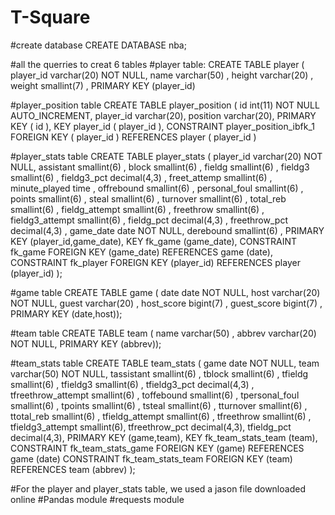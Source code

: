 # T-Square
#create database
CREATE DATABASE nba;

#all the querries to creat 6 tables
#player table:
CREATE TABLE player (
  player_id varchar(20) NOT NULL,
  name varchar(50) ,
  height varchar(20) ,
  weight smallint(7) ,
  PRIMARY KEY (player_id)

#player_position table
CREATE TABLE  player_position  (
   id  int(11) NOT NULL AUTO_INCREMENT,
   player_id  varchar(20),
   position  varchar(20),
  PRIMARY KEY ( id ),
  KEY  player_id  ( player_id ),
  CONSTRAINT  player_position_ibfk_1  FOREIGN KEY ( player_id ) REFERENCES  player  ( player_id )

#player_stats table
CREATE TABLE player_stats (
  player_id varchar(20) NOT NULL,
  assistant smallint(6) ,
  block smallint(6) ,
  fieldg smallint(6) ,
  fieldg3 smallint(6) ,
  fieldg3_pct decimal(4,3) ,
  freet_attemp smallint(6) ,
  minute_played time ,
  offrebound smallint(6) ,
  personal_foul smallint(6) ,
  points smallint(6) ,
  steal smallint(6) ,
  turnover smallint(6) ,
  total_reb smallint(6) ,
  fieldg_attempt smallint(6) ,
  freethrow smallint(6) ,
  fieldg3_attempt smallint(6) ,
  fieldg_pct decimal(4,3) ,
  freethrow_pct decimal(4,3) ,
  game_date date NOT NULL,
  derebound smallint(6) ,
  PRIMARY KEY (player_id,game_date),
  KEY fk_game (game_date),
  CONSTRAINT fk_game FOREIGN KEY (game_date) REFERENCES game (date),
  CONSTRAINT fk_player FOREIGN KEY (player_id) REFERENCES player (player_id)
);


#game table
CREATE TABLE game (
 date date NOT NULL,
 host varchar(20) NOT NULL,
 guest varchar(20) ,
 host_score bigint(7) ,
 guest_score bigint(7) ,
 PRIMARY KEY (date,host));


#team table
CREATE TABLE team (
 name varchar(50) ,
 abbrev varchar(20) NOT NULL,
 PRIMARY KEY (abbrev));


#team_stats table
CREATE TABLE team_stats (
  game date NOT NULL,
  team varchar(50) NOT NULL,
  tassistant smallint(6) ,
  tblock smallint(6) ,
  tfieldg smallint(6) ,
  tfieldg3 smallint(6) ,
  tfieldg3_pct decimal(4,3) ,
  tfreethrow_attempt smallint(6) ,
  toffebound smallint(6) ,
  tpersonal_foul smallint(6) ,
  tpoints smallint(6) ,
  tsteal smallint(6) ,
  tturnover smallint(6) ,
  ttotal_reb smallint(6) ,
  tfieldg_attempt smallint(6) ,
  tfreethrow smallint(6) ,
  tfieldg3_attempt smallint(6),
  tfreethrow_pct decimal(4,3),
  tfieldg_pct decimal(4,3),
  PRIMARY KEY (game,team),
  KEY fk_team_stats_team (team),
  CONSTRAINT fk_team_stats_game FOREIGN KEY (game) REFERENCES game (date)
  CONSTRAINT fk_team_stats_team FOREIGN KEY (team) REFERENCES team (abbrev)
);

#For the player and player_stats table, we used a jason file downloaded online 
#Pandas module
#requests module
